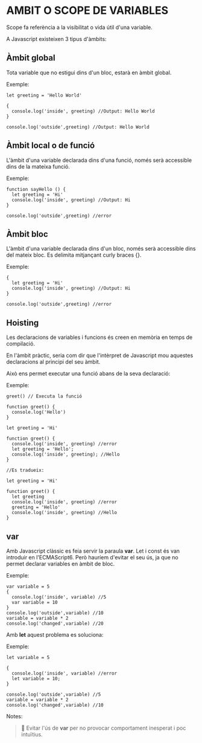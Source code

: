# AMBIT O SCOPE DE VARIABLES

Scope fa referència a la visibilitat o vida útil d'una variable.

A Javascript existeixen 3 tipus d'àmbits:

## **Àmbit global**

Tota variable que no estigui dins d'un bloc, estarà en àmbit global.

Exemple:

```
let greeting = 'Hello World' 

{
  console.log('inside', greeting) //Output: Hello World
} 

console.log('outside',greeting) //Output: Hello World
```

## **Àmbit local o de funció**

L'àmbit d'una variable declarada dins d'una funció, només serà accessible dins de la mateixa funció.

Exemple:

```
function sayHello () {
  let greeting = 'Hi'
  console.log('inside', greeting) //Output: Hi
} 

console.log('outside',greeting) //error
```

## **Àmbit bloc**

L'àmbit d'una variable declarada dins d'un bloc, només serà accessible dins del mateix bloc. Es delimita mitjançant curly braces {}.

Exemple:

```
{
  let greeting = 'Hi'
  console.log('inside', greeting) //Output: Hi
} 

console.log('outside',greeting) //error
```

##  **Hoisting**

Les declaracions de variables i funcions és creen en memòria en temps de compilació.

En l'àmbit pràctic, seria com dir que l'intèrpret de Javascript mou aquestes declaracions al principi del seu àmbit.

Això ens permet executar una funció abans de la seva declaració:

Exemple: 
```
greet() // Executa la funció

function greet() {
  console.log('Hello')
}
```

```
let greeting = 'Hi'

function greet() {
  console.log('inside', greeting) //error
  let greeting = 'Hello';
  console.log('inside', greeting); //Hello
} 

//Es tradueix:

let greeting = 'Hi'

function greet() {
  let greeting
  console.log('inside', greeting) //error
  greeting = 'Hello'
  console.log('inside', greeting) //Hello
} 
```

## **var**

Amb Javascript clàssic es feia servir la paraula **var**. Let i const és van introduir en l'ECMAScript6. Però hauríem d'evitar el seu ús, ja que no permet declarar variables en àmbit de bloc.

Exemple:
```
var variable = 5 
{
  console.log('inside', variable) //5
  var variable = 10
} 
console.log('outside',variable) //10
variable = variable * 2
console.log('changed',variable) //20
```

Amb **let** aquest problema es soluciona: 

Exemple:

```
let variable = 5 

{
  console.log('inside', variable) //error
  let variable = 10;
} 

console.log('outside',variable) //5
variable = variable * 2
console.log('changed',variable) //10
```

Notes: 
> 🚨 Evitar l'ús de **var** per no provocar comportament inesperat i poc intuïtius.
